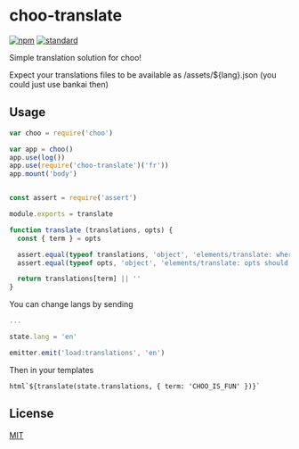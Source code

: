 # choo-translate

[![npm][npm-image]][npm-url]
[![standard][standard-image]][standard-url]

Simple translation solution for choo!

Expect your translations files to be available as /assets/${lang}.json (you could just use bankai then)

## Usage

```js
var choo = require('choo')

var app = choo()
app.use(log())
app.use(require('choo-translate')('fr'))
app.mount('body')
```

```js

const assert = require('assert')

module.exports = translate

function translate (translations, opts) {
  const { term } = opts

  assert.equal(typeof translations, 'object', 'elements/translate: where are translations ?')
  assert.equal(typeof opts, 'object', 'elements/translate: opts should be type object')

  return translations[term] || ''
}

```

You can change langs by sending

```js
...

state.lang = 'en'

emitter.emit('load:translations', 'en')

```

Then in your templates

```
html`${translate(state.translations, { term: 'CHOO_IS_FUN' })}`
```

## License

[MIT](LICENSE.md)

[npm-image]: https://img.shields.io/npm/v/choo-translate.svg?style=flat-square
[npm-url]: https://www.npmjs.com/package/choo-translate
[standard-image]: https://img.shields.io/badge/code%20style-standard-brightgreen.svg?style=flat-square
[standard-url]: http://npm.im/standard
